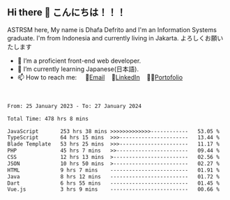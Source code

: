 ## Hi there 👋 こんにちは！！！
ASTRSM here, My name is Dhafa Defrito and I'm an Information Systems graduate. I'm from Indonesia and currently living in Jakarta. よろしくお願いたします

- 🔭 I’m a proficient front-end web developer.
- 🌱 I’m currently learning Japanese(日本語).
- 📫 How to reach me: &nbsp;&nbsp;&nbsp;&nbsp;📧[Email](ddefrito@gmail.com)&nbsp;&nbsp;&nbsp;&nbsp;💼[LinkedIn](https://www.linkedin.com/in/dhafa-defrita-rama-yudistira-9357a9229/)&nbsp;&nbsp;&nbsp;&nbsp;👨‍🎨[Portofolio](https://ddefrito.vercel.app/)
<br>
<!-- <p align="left">
<a href="https://github.com/ASTRSM">
  <img height="180em" src="https://github-readme-stats-eight-theta.vercel.app/api?username=ASTRSM&show_icons=true&theme=dracula&include_all_commits=true&count_private=true"/>
  <img height="180em" src="https://github-readme-stats-eight-theta.vercel.app/api/top-langs/?username=ASTRSM&layout=compact&langs_count=8&theme=dracula"/>
</a>
</p> -->

<!--START_SECTION:waka-->

```txt
From: 25 January 2023 - To: 27 January 2024

Total Time: 478 hrs 8 mins

JavaScript       253 hrs 38 mins >>>>>>>>>>>>>------------   53.05 %
TypeScript       64 hrs 15 mins  >>>----------------------   13.44 %
Blade Template   53 hrs 25 mins  >>>----------------------   11.17 %
PHP              45 hrs 7 mins   >>-----------------------   09.44 %
CSS              12 hrs 13 mins  >------------------------   02.56 %
JSON             10 hrs 50 mins  >------------------------   02.27 %
HTML             9 hrs 7 mins    -------------------------   01.91 %
Java             8 hrs 12 mins   -------------------------   01.72 %
Dart             6 hrs 55 mins   -------------------------   01.45 %
Vue.js           3 hrs 9 mins    -------------------------   00.66 %
```

<!--END_SECTION:waka-->
